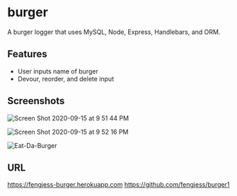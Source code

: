 # burger

A burger logger that uses MySQL, Node, Express, Handlebars, and ORM.

## Features

* User inputs name of burger
* Devour, reorder, and delete input

## Screenshots

![Screen Shot 2020-09-15 at 9 51 44 PM](https://user-images.githubusercontent.com/65512016/93293946-1bb59580-f79e-11ea-8f18-048c0cc934df.png)

![Screen Shot 2020-09-15 at 9 52 16 PM](https://user-images.githubusercontent.com/65512016/93293944-1a846880-f79e-11ea-83b5-ac284ce35a73.png)

![Eat-Da-Burger](https://user-images.githubusercontent.com/65512016/93294149-9e3e5500-f79e-11ea-9978-6be95c8377e3.gif)

## URL

https://fengjess-burger.herokuapp.com
https://github.com/fengjess/burger1
